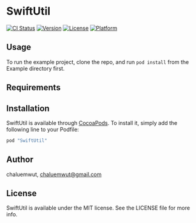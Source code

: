 # SwiftUtil

[![CI Status](http://img.shields.io/travis/chaluemwut/SwiftUtil.svg?style=flat)](https://travis-ci.org/chaluemwut/SwiftUtil)
[![Version](https://img.shields.io/cocoapods/v/SwiftUtil.svg?style=flat)](http://cocoapods.org/pods/SwiftUtil)
[![License](https://img.shields.io/cocoapods/l/SwiftUtil.svg?style=flat)](http://cocoapods.org/pods/SwiftUtil)
[![Platform](https://img.shields.io/cocoapods/p/SwiftUtil.svg?style=flat)](http://cocoapods.org/pods/SwiftUtil)

## Usage

To run the example project, clone the repo, and run `pod install` from the Example directory first.

## Requirements

## Installation

SwiftUtil is available through [CocoaPods](http://cocoapods.org). To install
it, simply add the following line to your Podfile:

```ruby
pod "SwiftUtil"
```

## Author

chaluemwut, chaluemwut@gmail.com

## License

SwiftUtil is available under the MIT license. See the LICENSE file for more info.

